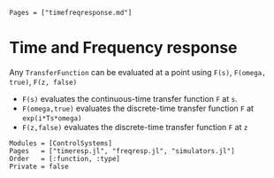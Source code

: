 ```@index
Pages = ["timefreqresponse.md"]
```

# Time and Frequency response

Any `TransferFunction` can be evaluated at a point using
`F(s)`, `F(omega, true)`, `F(z, false)`

- `F(s)` evaluates the continuous-time transfer function `F` at `s`.
- `F(omega,true)` evaluates the discrete-time transfer function `F` at `exp(i*Ts*omega)`
- `F(z,false)` evaluates the discrete-time transfer function `F` at `z`

```@autodocs
Modules = [ControlSystems]
Pages   = ["timeresp.jl", "freqresp.jl", "simulators.jl"]
Order   = [:function, :type]
Private = false
```
